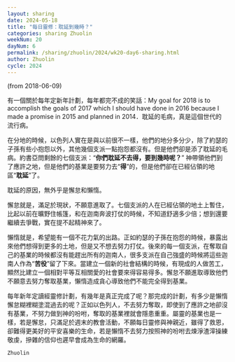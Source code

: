 ```yaml
---
layout: sharing
date: 2024-05-18
title: "每日靈修：耽延到幾時？"
categories: sharing Zhuolin
weekNum: 20
dayNum: 6
permalink: /sharing/zhuolin/2024/wk20-day6-sharing.html
author: Zhuolin
cycle: 2024
---
```

(from 2018-06-09)

有一個關於每年定新年計劃，每年都完不成的笑話：My goal for 2018 is to accomplish the goals of 2017 which I should have done in 2016 because I made a promise in 2015 and planned in 2014．耽延的毛病，真是這個世代的流行病。  

在分地的時候，以色列人實在是與以前很不一樣，他們的地分多分少，除了約瑟的子孫有些小抱怨以外，其他幾個支派一點抱怨都沒有。但是他們卻是添了耽延的毛病。約書亞問剩餘的七個支派：“**你們耽延不去得，要到幾時呢？**” 神帶領他們到了應許之地，但是他們的基業是要努力去“**得**”的，但是他們卻在已經佔領的地區“**耽延**”了。  

耽延的原因，無外乎是懈怠和懶惰。  

懈怠就是，滿足於現狀，不願意進取了。七個支派的人在已經佔領的地土上暫住，比起以前在曠野住帳篷，和在迦南奔波打仗的時候，不知道舒適多少倍；想到還要繼續去爭戰，實在提不起精神來了。  

懶惰就是，希望能有一個不花力氣的出路。正如約瑟的子孫在抱怨的時候，暴露出來他們想得到更多的土地，但是又不想去努力打仗。後來的每一個支派，在奪取自己的基業的時候都沒有能趕出所有的迦南人，很多支派在自己強盛的時候將這些迦南人作為“**苦役**”留了下來。當建立一個新的社會結構的時候，有現成的人做苦工，顯然比建立一個相對平等互相關愛的社會要來得容易得多。懈怠不願進取導致他們不願意去努力奪取基業，懶惰造成貪心導致他們不能完全得到基業。  

每年新年定讀經靈修計劃，有幾年是真正完成了呢？那完成的計劃，有多少是懶惰懈怠糊裡糊塗混過去的呢？正如以色列人，不去努力奪取，即使到了應許之地卻沒有基業，不努力做到神的吩咐，奪取的基業裡就會隱患重重。屬靈的基業也是一樣，若是懈怠，只滿足於週末的教會活動，不願每日靈修與神親近，雖得了救恩，卻難得更美好的平安喜樂的生命，若是懶惰不去努力按照神的吩咐去煉淨渣滓操練敬虔，摻雜的信仰也遲早會成為生命的網羅。  

`Zhuolin`  
